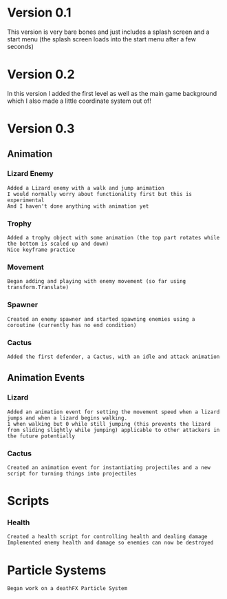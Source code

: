 # Version 0.1

This version is very bare bones and just includes a splash screen and a
start menu (the splash screen loads into the start menu after a few seconds)

# Version 0.2

In this version I added the first level as well as the main game background
which I also made a little coordinate system out of!

# Version 0.3
## Animation
### Lizard Enemy
	Added a Lizard enemy with a walk and jump animation
	I would normally worry about functionality first but this is experimental
	And I haven't done anything with animation yet
### Trophy
	Added a trophy object with some animation (the top part rotates while the bottom is scaled up and down)
	Nice keyframe practice
### Movement
	Began adding and playing with enemy movement (so far using transform.Translate)
### Spawner
	Created an enemy spawner and started spawning enemies using a coroutine (currently has no end condition)
### Cactus
	Added the first defender, a Cactus, with an idle and attack animation
## Animation Events
### Lizard
	Added an animation event for setting the movement speed when a lizard jumps and when a lizard begins walking.
	1 when walking but 0 while still jumping (this prevents the lizard from sliding slightly while jumping) applicable to other attackers in the future potentially
### Cactus
	Created an animation event for instantiating projectiles and a new script for turning things into projectiles
# Scripts
### Health
	Created a health script for controlling health and dealing damage
	Implemented enemy health and damage so enemies can now be destroyed
# Particle Systems
	Began work on a deathFX Particle System
